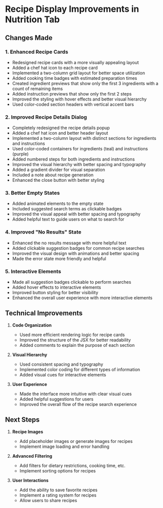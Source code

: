 # Recipe Display Improvements in Nutrition Tab

## Changes Made

### 1. Enhanced Recipe Cards
- Redesigned recipe cards with a more visually appealing layout
- Added a chef hat icon to each recipe card
- Implemented a two-column grid layout for better space utilization
- Added cooking time badges with estimated preparation times
- Created ingredient previews that show only the first 3 ingredients with a count of remaining items
- Added instruction previews that show only the first 2 steps
- Improved the styling with hover effects and better visual hierarchy
- Used color-coded section headers with vertical accent bars

### 2. Improved Recipe Details Dialog
- Completely redesigned the recipe details popup
- Added a chef hat icon and better header layout
- Implemented a two-column layout with distinct sections for ingredients and instructions
- Used color-coded containers for ingredients (teal) and instructions (purple)
- Added numbered steps for both ingredients and instructions
- Improved the visual hierarchy with better spacing and typography
- Added a gradient divider for visual separation
- Included a note about recipe generation
- Enhanced the close button with better styling

### 3. Better Empty States
- Added animated elements to the empty state
- Included suggested search terms as clickable badges
- Improved the visual appeal with better spacing and typography
- Added helpful text to guide users on what to search for

### 4. Improved "No Results" State
- Enhanced the no results message with more helpful text
- Added clickable suggestion badges for common recipe searches
- Improved the visual design with animations and better spacing
- Made the error state more friendly and helpful

### 5. Interactive Elements
- Made all suggestion badges clickable to perform searches
- Added hover effects to interactive elements
- Improved button styling for better visibility
- Enhanced the overall user experience with more interactive elements

## Technical Improvements

1. **Code Organization**
   - Used more efficient rendering logic for recipe cards
   - Improved the structure of the JSX for better readability
   - Added comments to explain the purpose of each section

2. **Visual Hierarchy**
   - Used consistent spacing and typography
   - Implemented color coding for different types of information
   - Added visual cues for interactive elements

3. **User Experience**
   - Made the interface more intuitive with clear visual cues
   - Added helpful suggestions for users
   - Improved the overall flow of the recipe search experience

## Next Steps

1. **Recipe Images**
   - Add placeholder images or generate images for recipes
   - Implement image loading and error handling

2. **Advanced Filtering**
   - Add filters for dietary restrictions, cooking time, etc.
   - Implement sorting options for recipes

3. **User Interactions**
   - Add the ability to save favorite recipes
   - Implement a rating system for recipes
   - Allow users to share recipes
